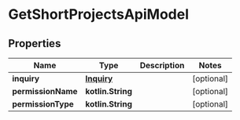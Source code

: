 
# GetShortProjectsApiModel

## Properties
| Name | Type | Description | Notes |
| ------------ | ------------- | ------------- | ------------- |
| **inquiry** | [**Inquiry**](Inquiry.md) |  |  [optional] |
| **permissionName** | **kotlin.String** |  |  [optional] |
| **permissionType** | **kotlin.String** |  |  [optional] |



